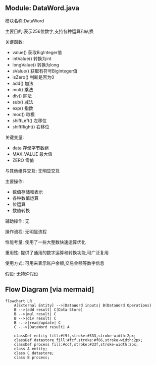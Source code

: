 ## Module: DataWord.java
 模块名称:DataWord

主要目的:表示256位数字,支持各种运算和转换

关键函数:
- value() 获取BigInteger值
- intValue() 转换为int
- longValue() 转换为long
- sValue() 获取有符号BigInteger值 
- isZero() 判断是否为0
- add() 加法
- mul() 乘法 
- div() 除法
- sub() 减法
- exp() 指数
- mod() 取模
- shiftLeft() 左移位
- shiftRight() 右移位

关键变量:
- data 存储字节数组
- MAX_VALUE 最大值
- ZERO 零值

与其他组件交互:
无明显交互

主要操作:
- 数值存储和表示
- 各种数值运算
- 位运算
- 数值转换

辅助操作: 
无

操作流程:
无明显流程

性能考量:
使用了一些大整数快速运算优化

重用性:
提供了通用的数字运算和转换功能,可广泛复用

使用方式:
可用来表示账户余额,交易金额等数字信息

假设:
无特殊假设
## Flow Diagram [via mermaid]
```mermaid
flowchart LR
    A[External Entity] -->|DataWord inputs| B(DataWord Operations)
    B -->|add result| C[Data Store]
    B -->|mul result| C
    B -->|div result| C
    B -.->|read/update| C
    C -.->|DataWord result| A

    classDef entity fill:#f9f,stroke:#333,stroke-width:2px;
    classDef datastore fill:#fcf,stroke:#f66,stroke-width:2px;
    classDef process fill:#ccf,stroke:#33f,stroke-width:2px;
    class A entity;
    class C datastore;
    class B process;
```
